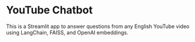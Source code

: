 # YouTube Chatbot
This is a Streamlit app to answer questions from any English YouTube video using LangChain, FAISS, and OpenAI embeddings.
